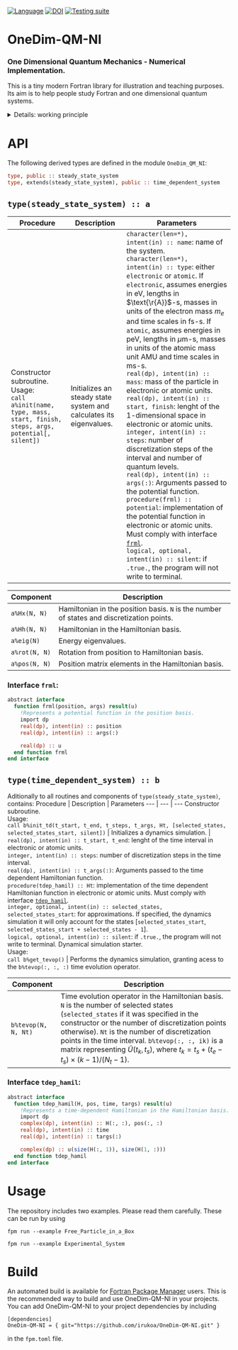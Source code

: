 [![Language](https://img.shields.io/badge/-Fortran-734f96?logo=fortran&logoColor=white)](https://github.com/topics/fortran)
[![DOI](https://zenodo.org/badge/936093445.svg)](https://doi.org/10.5281/zenodo.14900905)
[![Testing suite](https://github.com/irukoa/OneDim-QM-NI/actions/workflows/CI.yml/badge.svg)](https://github.com/irukoa/OneDim-QM-NI/actions/workflows/CI.yml)
# OneDim-QM-NI
### One Dimensional Quantum Mechanics - Numerical Implementation.

This is a tiny modern Fortran library for illustration and teaching purposes. Its aim is to help people study Fortran and one dimensional quantum systems.

<details>
  <summary>Details: working principle</summary>

## Working principle

### Steady state systems.

The library solves the time independent Schroedinger equation in the position basis,

$$
\frac{-\hbar^2}{2m}\frac{\partial^2 \Psi(x)}{\partial x^2} + V(x)\Psi(x) = E_n \Psi(x).
$$

The laplace operator is considered by its finite difference approximation,

$$
\frac{\partial^2 \Psi(x)}{\partial x^2} = \frac{\Psi(x+\epsilon) -2\Psi(x) + \Psi(x-\epsilon)}{\epsilon^2}.
$$

This leads to a straightforward matrix representation of the Hamiltonian operator in the position basis. By employing the discretization

$$
x \to x_i = x_s + x_f - x_s \frac{i-1}{N-1},\;\epsilon = \frac{x_f - x_s}{N-1}
$$

we obtain

$$
\begin{pmatrix}
-2\alpha + V(x_1)& \alpha & 0 & \cdots& \cdots& \cdots\\
\alpha & -2\alpha + V(x_2)& \alpha & 0 & \cdots & \cdots \\
0 & \alpha & -2\alpha + V(x_3)& \alpha & 0 & \cdots \\
0 & 0 & \ddots& \ddots& \ddots
\end{pmatrix}\begin{pmatrix}
\Psi(x_1) \\
\vdots \\
\Psi(x_N)
\end{pmatrix}
$$

$$ = E_n\begin{pmatrix}
\Psi(x_1) \\
\vdots \\
\Psi(x_N)
\end{pmatrix},
$$
with

$$
\alpha = \frac{-\hbar^2}{2m\epsilon^2}.
$$

Diagonalizing, we obtain the eigenvalues and eigenstates to pass from the position basis to the Hamiltonian basis.

### Time dependent systems.

The performs dynamical simulations by considering the Suzuki-Trotter expansion of the time evolution operator,

$$
\hat{U}(t_k, t_{\text{st}}) = \prod_{j=1}^{k}\text{exp}\left[-\frac{i}{\hbar} \delta t \hat{H}(t_j) \right]+ \mathcal{O}(\delta t^2),
$$

for a number of discretization points $N_t$ and an instant $t_k$, $k\in[1, N_t]$,

$$
t_j = t_{\text{st}} + T\frac{j-1}{N_t-1} = t_{\text{st}} + \delta t (j-1).
$$

In this case, $\hat{H}(t)$ is the time dependent Hamiltonian. We consider that it can be expressed in terms of the steady state Hamiltonian operator and the position operator. In practice, $\hat{H}(t)$ is constructed in the Hamiltonian basis.

</details>

# API

The following derived types are defined in the module `OneDim_QM_NI`:
``` fortran
type, public :: steady_state_system
type, extends(steady_state_system), public :: time_dependent_system
```

## `type(steady_state_system) :: a`
Procedure | Description | Parameters
--- | --- | ---
Constructor subroutine. <br /> Usage: <br /> `call a%init(name, type, mass, start, finish, steps, args, potential[, silent])` | Initializes an steady state system and calculates its eigenvalues. | `character(len=*), intent(in) :: name`: name of the system. <br />`character(len=*), intent(in) :: type`: either `electronic` or `atomic`. If `electronic`, assumes energies in eV, lengths in $\text{\r{A}}$-s, masses in units of the electron mass $m_e$ and time scales in fs-s. If `atomic`, assumes energies in peV, lengths in $\mu$m-s, masses in units of the atomic mass unit AMU and time scales in ms-s. <br /> `real(dp), intent(in) :: mass`: mass of the particle in electronic or atomic units. <br /> `real(dp), intent(in) :: start, finish`: lenght of the 1-dimensional space in electronic or atomic units. <br />`integer, intent(in) :: steps`: number of discretization steps of the interval and number of quantum levels.<br />`real(dp), intent(in) :: args(:)`: Arguments passed to the potential function. <br />`procedure(frml) :: potential`: implementation of the potential function in electronic or atomic units. Must comply with interface [`frml`](#intfc_frml).<br />`logical, optional, intent(in) :: silent`: if `.true.`, the program will not write to terminal.

Component | Description
--- | ---
`a%Hx(N, N)` | Hamiltonian in the position basis. `N` is the number of states and discretization points.
`a%Hh(N, N)` | Hamiltonian in the Hamiltonian basis.
`a%eig(N)` | Energy eigenvalues.
`a%rot(N, N)` | Rotation from position to Hamiltonian basis.
`a%pos(N, N)` | Position matrix elements in the Hamiltonian basis.

<a id="intfc_frml"></a>
### Interface `frml`:
``` fortran
abstract interface
  function frml(position, args) result(u)
    !Represents a potential function in the position basis.
    import dp
    real(dp), intent(in) :: position
    real(dp), intent(in) :: args(:)

    real(dp) :: u
  end function frml
end interface
```

## `type(time_dependent_system) :: b`
Aditionally to all routines and components of `type(steady_state_system)`, contains:
Procedure | Description | Parameters
--- | --- | ---
Constructor subroutine. <br /> Usage: <br /> `call b%init_td(t_start, t_end, t_steps, t_args, Ht, [selected_states, selected_states_start, silent])` | Initializes a dynamics simulation. | `real(dp), intent(in) :: t_start, t_end`: lenght of the time interval in electronic or atomic units. <br />`integer, intent(in) :: steps`: number of discretization steps in the time interval. <br />`real(dp), intent(in) :: t_args(:)`: Arguments passed to the time dependent Hamiltonian function. <br />`procedure(tdep_hamil) :: Ht`: implementation of the time dependent Hamiltonian function in electronic or atomic units. Must comply with interface [`tdep_hamil`](#intfc_tdep_hamil).<br />`integer, optional, intent(in) :: selected_states, selected_states_start`: for approximations. If specified, the dynamics simulation it will only account for the states [`selected_states_start`, `selected_states_start + selected_states - 1`].<br />`logical, optional, intent(in) :: silent`: if `.true.`, the program will not write to terminal.
Dynamical simulation starter. <br /> Usage: <br /> `call b%get_tevop()` | Performs the dynamics simulation, granting acess to the `b%tevop(:, :, :)` time evolution operator.

Component | Description
--- | ---
`b%tevop(N, N, Nt)` | Time evolution operator in the Hamiltonian basis. `N` is the number of selected states (`selected_states` if it was specified in the constructor or the number of discretization points otherwise). `Nt` is the number of discretization points in the time interval. `b%tevop(:, :, ik)` is a matrix representing $\hat{U}(t_k, t_s)$, where $t_k = t_s + (t_e - t_s) \times (k-1)/(N_t-1)$.


<a id="intfc_tdep_hamil"></a>
### Interface `tdep_hamil`:
``` fortran
abstract interface
  function tdep_hamil(H, pos, time, targs) result(u)
    !Represents a time-dependent Hamiltonian in the Hamiltonian basis.
    import dp
    complex(dp), intent(in) :: H(:, :), pos(:, :)
    real(dp), intent(in) :: time
    real(dp), intent(in) :: targs(:)

    complex(dp) :: u(size(H(:, 1)), size(H(1, :)))
  end function tdep_hamil
end interface
```

# Usage

The repository includes two examples. Please read them carefully. These can be run by using
```
fpm run --example Free_Particle_in_a_Box
```
```
fpm run --example Experimental_System
```

# Build

An automated build is available for [Fortran Package Manager](https://fpm.fortran-lang.org/) users. This is the recommended way to build and use OneDim-QM-NI in your projects. You can add OneDim-QM-NI to your project dependencies by including

```
[dependencies]
OneDim-QM-NI = { git="https://github.com/irukoa/OneDim-QM-NI.git" }
```
in the `fpm.toml` file.
